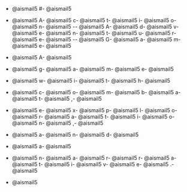 - @aismail5
#- @aismail5
 - @aismail5
A- @aismail5
c- @aismail5
t- @aismail5
i- @aismail5
o- @aismail5
n- @aismail5
-- @aismail5
A- @aismail5
d- @aismail5
v- @aismail5
e- @aismail5
n- @aismail5
t- @aismail5
u- @aismail5
r- @aismail5
e- @aismail5
-- @aismail5
G- @aismail5
a- @aismail5
m- @aismail5
e- @aismail5

- @aismail5
A- @aismail5
 - @aismail5
g- @aismail5
a- @aismail5
m- @aismail5
e- @aismail5
 - @aismail5
w- @aismail5
i- @aismail5
t- @aismail5
h- @aismail5
 - @aismail5
c- @aismail5
o- @aismail5
m- @aismail5
b- @aismail5
a- @aismail5
t- @aismail5
,- @aismail5
 - @aismail5
e- @aismail5
x- @aismail5
p- @aismail5
l- @aismail5
o- @aismail5
r- @aismail5
a- @aismail5
t- @aismail5
i- @aismail5
o- @aismail5
n- @aismail5
,- @aismail5
 - @aismail5
a- @aismail5
n- @aismail5
d- @aismail5
 - @aismail5
a- @aismail5
 - @aismail5
n- @aismail5
a- @aismail5
r- @aismail5
r- @aismail5
a- @aismail5
t- @aismail5
i- @aismail5
v- @aismail5
e- @aismail5
.- @aismail5

- @aismail5
